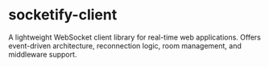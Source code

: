 # socketify-client
A lightweight WebSocket client library for real-time web applications. Offers event-driven architecture, reconnection logic, room management, and middleware support.
